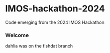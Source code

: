 # IMOS-hackathon-2024

Code emerging from the 2024 IMOS Hackathon

### Welcome

dahlia was on the fishdat branch